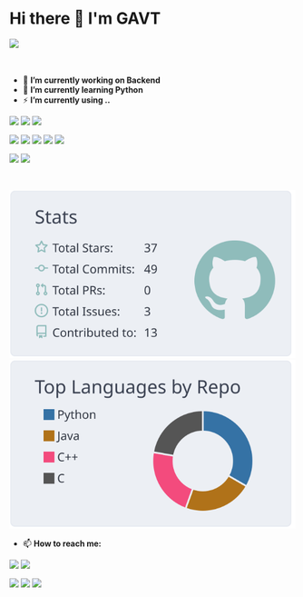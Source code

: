 # Hi there 👋 I'm **GAVT**

<!--
Here are some ideas to get you started:
- 🔭 I’m currently working on .....
- 🌱 I’m currently learning ......
- 👯 I’m looking to collaborate on .....
- 🤔 I’m looking for help with ......
- 💬 Ask me about .....
- 📫 How to reach me: .....
- 😄 Pronouns: .....
- ⚡ Fun fact: .....
-->




![](https://github-profile-summary-cards.vercel.app/api/cards/profile-details?username=Jasoncottom&theme=nord_bright)


<br/>




- 🔭 **I’m currently working on Backend**
- 🌱 **I’m currently learning Python**
- ⚡ **I’m currently using ..**

[![](https://img.shields.io/badge/Linux-Kali-1793D1?style=flat-square&logo=kali%20linux&logoColor=ffffff)](https://www.kali.org/)
[![](https://img.shields.io/badge/macOS-Monterey-1793D1?style=flat-square&logo=apple&logoColor=ffffff)](https://support.apple.com/zh-cn/)
[![](https://img.shields.io/badge/Windows-11-1793D1?style=flat-square&logo=windows&logoColor=ffffff)](https://www.microsoft.com/windows/windows-11)

[![](https://img.shields.io/badge/IDE-Visual%20Studio%20Code-1793D1?style=flat-square&logo=visual-studio-code&logoColor=ffffff)](https://code.visualstudio.com/)
[![](https://img.shields.io/badge/IDE-HBuilder-1793D1?style=flat-square&logo=html5&logoColor=ffffff)](https://code.visualstudio.com/)
![](https://img.shields.io/badge/IDE-idea-1793D1?style=flat-square&logo=jetbrains&logoColor=ffffff)
[![](https://img.shields.io/badge/IDE-Eclipse-1793D1?style=flat-square&logo=eclipse&logoColor=ffffff)](https://www.jetbrains.com/idea/)
[![](https://img.shields.io/badge/IDE-PyCharm-1793D1?style=flat-square&logo=jetbrains&logoColor=ffffff)](https://www.jetbrains.com/idea/)


[![](https://img.shields.io/badge/Image-PhotoShop-57A143?style=flat-square&logo=adobephotoshop&logoColor=ffffff)](www.adobe.com/hk_zh/products/photoshop.html)
[![](https://img.shields.io/badge/Clip-After%20Effect-57A143?style=flat-square&logo=adobeaftereffects&logoColor=ffffff)](www.adobe.com/hk_zh/products/photoshop.html)


<br/>



[![](https://raw.githubusercontent.com/Jasoncottom/Jasoncottom/master/profile-summary-card-output/nord_bright/3-stats.svg)](https://github.com/Jasoncottom)[![](https://raw.githubusercontent.com/Jasoncottom/Jasoncottom/master/profile-summary-card-output/nord_bright/1-repos-per-language.svg)](https://github.com/Jasoncottom)




- 📫 **How to reach me:**


[![](https://img.shields.io/badge/Outlook-GAVTLHK-orange?style=flat-square&logo=microsoftoutlook&logoColor=ffffff)](http://GAVTLHK@outlook.com)
[![](https://img.shields.io/badge/Gmail-GAVTLHK-orange?style=flat-square&logo=gmail&logoColor=ffffff)](http://GAVTLHK@gmail.com)

[![](https://img.shields.io/badge/GitHub-Jasoncottom-2376bc?style=flat-square&logo=github&logoColor=ffffff)](https://github.com/Jasoncottom)
[![](https://img.shields.io/badge/Gitee-GAVT-2376bc?style=flat-square&logo=gitee&logoColor=red)](https://gitee.com/gvat)
[![](https://img.shields.io/badge/CSDN-GAVT-2376bc?style=flat-square&logo=blog-CSDN&logoColor=ffffff)](https://blog.csdn.net/GAVTx?type=blog)


<br/><br/>


